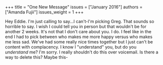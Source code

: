 +++
title = "One New Message"
issues = ["January 2016"]
authors = ["Amanda Fujii"]
issues_weight = 1
+++

Hey Eddie. I'm just calling to say...I can't-I'm picking Greg. That sounds so horrible to say. I wish I could tell you in person but that wouldn't be for another 2 weeks. It's not that I don't care about you. I do. I feel like in the end I had to pick between who makes me more happy versus who makes me less sad. We've had some really nice times together but I just can't be content with complacency. I know I "understand" you, but do you *understand* me? I'm sorry. I really shouldn't do this over voicemail. Is there a way to delete this? Maybe this-
